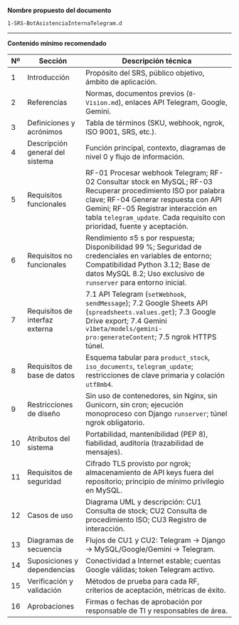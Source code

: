 **Nombre propuesto del documento**

`1-SRS-BotAsistenciaInternaTelegram.d`

---

**Contenido mínimo recomendado**

| Nº | Sección                         | Descripción técnica                                                                                                                                                                                                                                                      |
| -- | ------------------------------- | ------------------------------------------------------------------------------------------------------------------------------------------------------------------------------------------------------------------------------------------------------------------------ |
| 1  | Introducción                    | Propósito del SRS, público objetivo, ámbito de aplicación.                                                                                                                                                                                                               |
| 2  | Referencias                     | Normas, documentos previos (`0-Vision.md`), enlaces API Telegram, Google, Gemini.                                                                                                                                                     |
| 3  | Definiciones y acrónimos        | Tabla de términos (SKU, webhook, ngrok, ISO 9001, SRS, etc.).                                                                                                                                                                                                            |
| 4  | Descripción general del sistema | Función principal, contexto, diagramas de nivel 0 y flujo de información.                                                                                                                                                                                                |
| 5  | Requisitos funcionales          | RF-01 Procesar webhook Telegram; RF-02 Consultar stock en MySQL; RF-03 Recuperar procedimiento ISO por palabra clave; RF-04 Generar respuesta con API Gemini; RF-05 Registrar interacción en tabla `telegram_update`. Cada requisito con prioridad, fuente y aceptación. |
| 6  | Requisitos no funcionales       | Rendimiento ≤5 s por respuesta; Disponibilidad 99 %; Seguridad de credenciales en variables de entorno; Compatibilidad Python 3.12; Base de datos MySQL 8.2; Uso exclusivo de `runserver` para entorno inicial.                                                          |
| 7  | Requisitos de interfaz externa  | 7.1 API Telegram (`setWebhook`, `sendMessage`); 7.2 Google Sheets API (`spreadsheets.values.get`); 7.3 Google Drive export; 7.4 Gemini `v1beta/models/gemini-pro:generateContent`; 7.5 ngrok HTTPS túnel.                                                                |
| 8  | Requisitos de base de datos     | Esquema tabular para `product_stock`, `iso_documents`, `telegram_update`; restricciones de clave primaria y colación `utf8mb4`.                                                                                                                                          |
| 9  | Restricciones de diseño         | Sin uso de contenedores, sin Nginx, sin Gunicorn, sin cron; ejecución monoproceso con Django `runserver`; túnel ngrok obligatorio.                                                                                                                                       |
| 10 | Atributos del sistema           | Portabilidad, mantenibilidad (PEP 8), fiabilidad, auditoría (trazabilidad de mensajes).                                                                                                                                                                                  |
| 11 | Requisitos de seguridad         | Cifrado TLS provisto por ngrok; almacenamiento de API keys fuera del repositorio; principio de mínimo privilegio en MySQL.                                                                                                                                               |
| 12 | Casos de uso                    | Diagrama UML y descripción: CU1 Consulta de stock; CU2 Consulta de procedimiento ISO; CU3 Registro de interacción.                                                                                                                                                       |
| 13 | Diagramas de secuencia          | Flujos de CU1 y CU2: Telegram → Django → MySQL/Google/Gemini → Telegram.                                                                                                                                                                                                 |
| 14 | Suposiciones y dependencias     | Conectividad a Internet estable; cuentas Google válidas; token Telegram activo.                                                                                                                                                                                          |
| 15 | Verificación y validación       | Métodos de prueba para cada RF, criterios de aceptación, métricas de éxito.                                                                                                                                                                                              |
| 16 | Aprobaciones                    | Firmas o fechas de aprobación por responsable de TI y responsables de área.                                                                                                                                                                                              |
